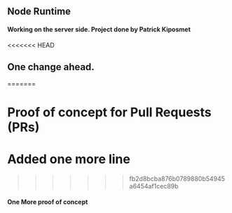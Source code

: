 ## Node Runtime

#### Working on the server side. Project done by Patrick Kiposmet


<<<<<<< HEAD
## One change ahead.
=======
# Proof of concept for Pull Requests (PRs)
# Added one more line
>>>>>>> fb2d8bcba876b0789880b54945a6454af1cec89b



#### One More proof of concept